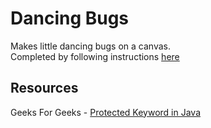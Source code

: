 # Dancing Bugs
Makes little dancing bugs on a canvas.\
Completed by following instructions [here](https://pkirlin.github.io/cs142-f22/projects/proj5/)


## Resources
Geeks For Geeks - [Protected Keyword in Java](https://www.geeksforgeeks.org/protected-keyword-in-java-with-examples/)